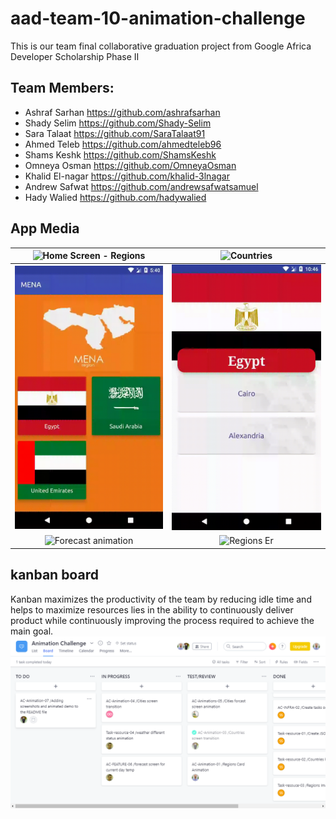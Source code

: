# aad-team-10-animation-challenge
This is our team final collaborative graduation project from Google Africa Developer Scholarship Phase II

## Team Members:
- Ashraf Sarhan       https://github.com/ashrafsarhan
- Shady Selim	        https://github.com/Shady-Selim
- Sara Talaat	        https://github.com/SaraTalaat91
- Ahmed Teleb 	       https://github.com/ahmedteleb96
- Shams Keshk	        https://github.com/ShamsKeshk
- Omneya Osman	       https://github.com/OmneyaOsman
- Khalid El-nagar     https://github.com/khalid-3lnagar
- Andrew Safwat       https://github.com/andrewsafwatsamuel
- Hady Walied         https://github.com/hadywalied
## App Media

| ![Home Screen - Regions](demos/anim_1.gif) | ![Countries](demos/anim_2.gif) |
|:---:|:---:|
| ![Cities](demos/anim_3.gif)  |![City Forecast](demos/anim_4.gif)|
|![Forecast animation](demos/anim_5.gif)|![Regions Er](demos/anim_6.gif)|

 ##  kanban board
Kanban maximizes the productivity of the team by reducing idle time and helps to maximize resources lies in the ability to continuously deliver product while continuously improving the process required to achieve the main goal.
 ![kanban board](demos/knaban_board.png)
